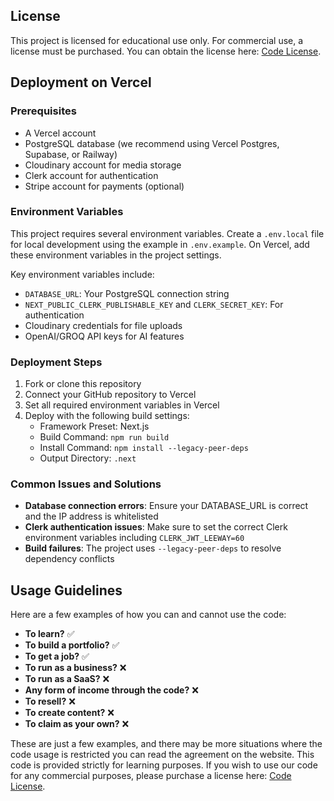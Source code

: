 ## License

This project is licensed for educational use only. For commercial use, a license must be purchased. You can obtain the license here: [Code License](https://webprodigies.com/license).

## Deployment on Vercel

### Prerequisites
- A Vercel account
- PostgreSQL database (we recommend using Vercel Postgres, Supabase, or Railway)
- Cloudinary account for media storage
- Clerk account for authentication
- Stripe account for payments (optional)

### Environment Variables
This project requires several environment variables. Create a `.env.local` file for local development using the example in `.env.example`. On Vercel, add these environment variables in the project settings.

Key environment variables include:
- `DATABASE_URL`: Your PostgreSQL connection string
- `NEXT_PUBLIC_CLERK_PUBLISHABLE_KEY` and `CLERK_SECRET_KEY`: For authentication
- Cloudinary credentials for file uploads
- OpenAI/GROQ API keys for AI features

### Deployment Steps
1. Fork or clone this repository
2. Connect your GitHub repository to Vercel
3. Set all required environment variables in Vercel
4. Deploy with the following build settings:
   - Framework Preset: Next.js
   - Build Command: `npm run build`
   - Install Command: `npm install --legacy-peer-deps`
   - Output Directory: `.next`

### Common Issues and Solutions
- **Database connection errors**: Ensure your DATABASE_URL is correct and the IP address is whitelisted
- **Clerk authentication issues**: Make sure to set the correct Clerk environment variables including `CLERK_JWT_LEEWAY=60`
- **Build failures**: The project uses `--legacy-peer-deps` to resolve dependency conflicts

## Usage Guidelines

Here are a few examples of how you can and cannot use the code:

- **To learn?** ✅
- **To build a portfolio?** ✅
- **To get a job?** ✅
- **To run as a business?** ❌
- **To run as a SaaS?** ❌
- **Any form of income through the code?** ❌
- **To resell?** ❌
- **To create content?** ❌
- **To claim as your own?** ❌

These are just a few examples, and there may be more situations where the code usage is restricted you can read the agreement on the website.
This code is provided strictly for learning purposes. If you wish to use our code for any commercial purposes, please purchase a license here: [Code License](https://webprodigies.com/license).
